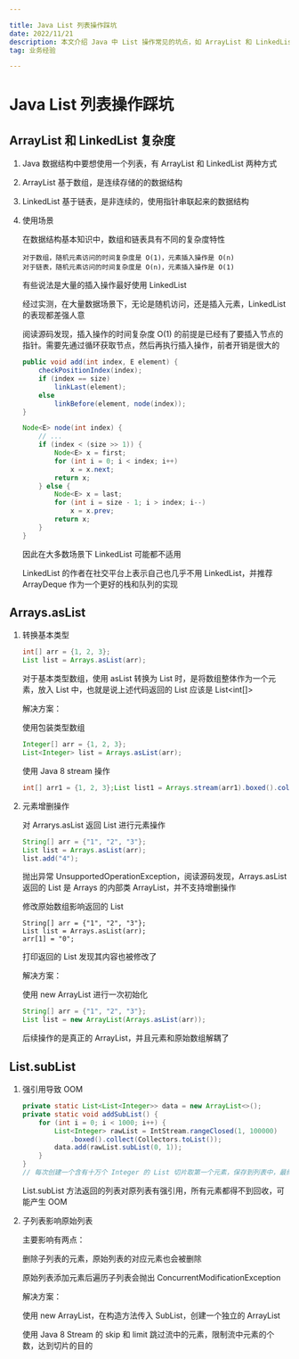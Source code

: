 ```yaml
---

title: Java List 列表操作踩坑
date: 2022/11/21
description: 本文介绍 Java 中 List 操作常见的坑点，如 ArrayList 和 LinkedList 的复杂度、Arrays.asList 转换基本类型，以及 List.subList 造成 OOM 等
tag: 业务经验

---
```


# Java List 列表操作踩坑

## ArrayList 和 LinkedList 复杂度

1. Java 数据结构中要想使用一个列表，有 ArrayList 和 LinkedList 两种方式

2. ArrayList 基于数组，是连续存储的的数据结构

3. LinkedList 基于链表，是非连续的，使用指针串联起来的数据结构

4. 使用场景

   在数据结构基本知识中，数组和链表具有不同的复杂度特性

   ```
   对于数组，随机元素访问的时间复杂度是 O(1)，元素插入操作是 O(n)
   对于链表，随机元素访问的时间复杂度是 O(n)，元素插入操作是 O(1)
   ```

   有些说法是大量的插入操作最好使用 LinkedList

   经过实测，在大量数据场景下，无论是随机访问，还是插入元素，LinkedList 的表现都差强人意

   阅读源码发现，插入操作的时间复杂度 O(1) 的前提是已经有了要插入节点的指针。需要先通过循环获取节点，然后再执行插入操作，前者开销是很大的

   ```java
   public void add(int index, E element) {
       checkPositionIndex(index);
       if (index == size)
           linkLast(element);
       else
           linkBefore(element, node(index));
   }
   
   Node<E> node(int index) {
       // ...
       if (index < (size >> 1)) {
           Node<E> x = first;
           for (int i = 0; i < index; i++)
               x = x.next;
           return x;
       } else {
           Node<E> x = last;
           for (int i = size - 1; i > index; i--)
               x = x.prev;
           return x;
       }
   }
   ```

   因此在大多数场景下 LinkedList 可能都不适用

   LinkedList 的作者在社交平台上表示自己也几乎不用 LinkedList，并推荐 ArrayDeque 作为一个更好的栈和队列的实现

## Arrays.asList 

1. 转换基本类型

   ```java
   int[] arr = {1, 2, 3};
   List list = Arrays.asList(arr);
   ```

   对于基本类型数组，使用 asList 转换为 List 时，是将数组整体作为一个元素，放入 List 中，也就是说上述代码返回的 List 应该是 List<int[]>

   解决方案：

   使用包装类型数组

   ```java
   Integer[] arr = {1, 2, 3};
   List<Integer> list = Arrays.asList(arr);
   ```

   使用 Java 8 stream 操作

   ```java
   int[] arr1 = {1, 2, 3};List list1 = Arrays.stream(arr1).boxed().collect(Collectors.toList());
   ```

2. 元素增删操作

   对 Arrarys.asList 返回 List 进行元素操作

   ```java
   String[] arr = {"1", "2", "3"};
   List list = Arrays.asList(arr);
   list.add("4");
   ```

   抛出异常 UnsupportedOperationException，阅读源码发现，Arrays.asList 返回的 List 是 Arrays 的内部类 ArrayList，并不支持增删操作

   修改原始数组影响返回的 List

   ```
   String[] arr = {"1", "2", "3"};
   List list = Arrays.asList(arr);
   arr[1] = "0";
   ```

   打印返回的 List 发现其内容也被修改了

   解决方案：

   使用 new ArrayList 进行一次初始化

   ```java
   String[] arr = {"1", "2", "3"};
   List list = new ArrayList(Arrays.asList(arr));
   ```

   后续操作的是真正的 ArrayList，并且元素和原始数组解耦了

## List.subList

1. 强引用导致 OOM

   ```java
   private static List<List<Integer>> data = new ArrayList<>();
   private static void addSubList() {
       for (int i = 0; i < 1000; i++) {
           List<Integer> rawList = IntStream.rangeClosed(1, 100000)
               .boxed().collect(Collectors.toList());
           data.add(rawList.subList(0, 1));
       }
   }
   // 每次创建一个含有十万个 Integer 的 List 切片取第一个元素，保存到列表中，最终会内存溢出
   ```

   List.subList 方法返回的列表对原列表有强引用，所有元素都得不到回收，可能产生 OOM

2. 子列表影响原始列表

   主要影响有两点：

   删除子列表的元素，原始列表的对应元素也会被删除

   原始列表添加元素后遍历子列表会抛出 ConcurrentModificationException

   解决方案：

   使用 new ArrayList，在构造方法传入 SubList，创建一个独立的 ArrayList

   使用 Java 8 Stream 的 skip 和 limit 跳过流中的元素，限制流中元素的个数，达到切片的目的